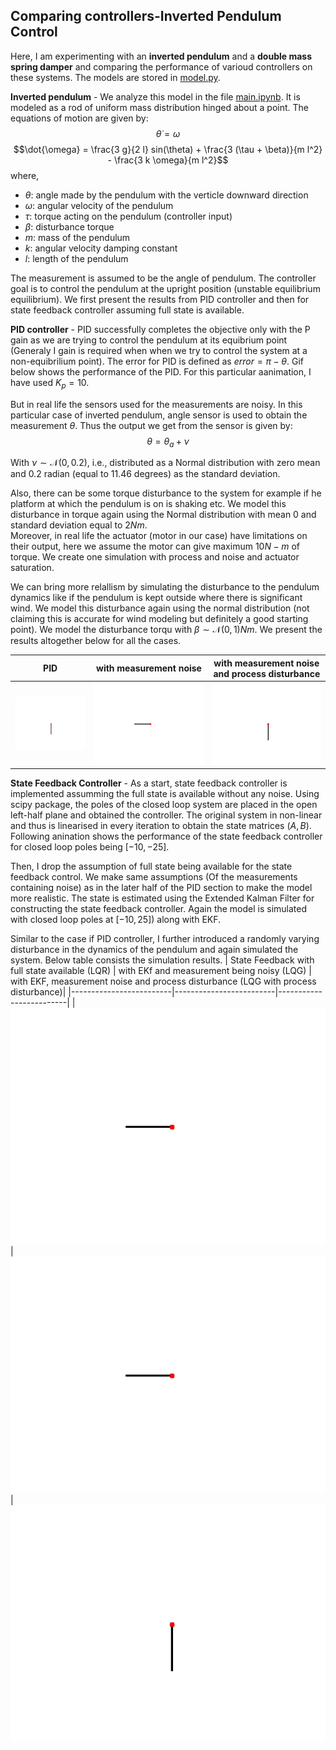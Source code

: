 ## Comparing controllers-Inverted Pendulum Control

Here, I am experimenting with an **inverted pendulum** and a **double mass spring damper** and comparing the performance of varioud controllers on these systems.
The models are stored in [model.py](https://github.com/KaranJagdale/controller_comparison/blob/master/scripts/model.py). 

**Inverted pendulum** - We analyze this model in the file [main.ipynb](https://github.com/KaranJagdale/controller_comparison/blob/master/scripts/main.ipynb). It is modeled as a rod of uniform mass distribution hinged about a point. The equations of motion are given by:
$$\dot{\theta} = \omega $$
$$\dot{\omega} = \frac{3 g}{2 l} sin(\theta) + \frac{3 (\tau + \beta)}{m l^2} - \frac{3 k \omega}{m l^2}$$
where,
* $\theta$: angle made by the pendulum with the verticle downward direction
* $\omega$: angular velocity of the pendulum
* $\tau$: torque acting on the pendulum (controller input)
* $\beta$: disturbance torque
* $m$: mass of the pendulum
* $k$: angular velocity damping constant
* $l$: length of the pendulum

The measurement is assumed to be the angle of pendulum. The controller goal is to control the pendulum at the upright position (unstable equilibrium equilibrium). We first present the results from PID controller and then for state feedback controller assuming full state is available.

**PID controller** - PID successfully completes the objective only with the P gain as we are trying to control the pendulum at its equibrium point (Generaly I gain is required when when we try to control the system at a non-equibrilium point). The error for PID is defined as $error = \pi - \theta$. Gif below shows the performance of the PID. For this particular aanimation, I have used $K_p = 10$.

But in real life the sensors used for the measurements are noisy. In this particular case of inverted pendulum, angle sensor is used to obtain the measurement $\theta$. Thus the output we get from the sensor is given by:
$$\theta = \theta_a + \nu$$

With $\nu \sim \mathcal{N}(0, 0.2)$, i.e., distributed as a Normal distribution with zero mean and 0.2 radian (equal to 11.46 degrees) as the standard deviation. 

Also, there can be some torque disturbance to the system for example if he platform at which the pendulum is on is shaking etc. We model this disturbance in torque again using the Normal distribution with mean 0 and standard deviation equal to $2 Nm$.  
Moreover, in real life the actuator (motor in our case) have limitations on their output, here we assume the motor can give maximum $10 N-m$ of torque.
We create one simulation with process and noise and actuator saturation.

We can bring more relallism by simulating the disturbance to the pendulum dynamics like if the pendulum is kept outside where there is significant wind. We model this disturbance again using the normal distribution (not claiming this is accurate for wind modeling but definitely a good starting point). We model the disturbance torqu with $\beta \sim \mathcal{N}(0, 1) Nm$. We present the results altogether below for all the cases.

| PID             |  with measurement noise | with measurement noise and process disturbance|
|-------------------------|-------------------------|-------------------------|
|![](https://github.com/KaranJagdale/controller_comparison/blob/master/result/Invpend_PID.gif) | ![](https://github.com/KaranJagdale/controller_comparison/blob/master/result/Invpend_PID_mes.gif) | ![](https://github.com/KaranJagdale/controller_comparison/blob/master/result/PID.gif)|

**State Feedback Controller** - As a start, state feedback controller is implemented assumming the full state is available without any noise. Using scipy package, the poles of the closed loop system are placed in the open left-half plane and obtained the controller. The original system in non-linear and thus is linearised in every iteration to obtain the state matrices $(A,B)$. Following anination shows the performance of the state feedback controller for closed loop poles being $[-10, -25]$. 

Then, I drop the assumption of full state being available for the state feedback control. We make same assumptions (Of the measurements containing noise) as in the later half of the PID section to make the model more realistic. The state is estimated using the Extended Kalman Filter for constructing the state feedback controller. Again the model is simulated with closed loop poles at $[-10, 25]$) along with EKF.

Similar to the case if PID controller, I further introduced a randomly varying disturbance in the dynamics of the pendulum and again simulated the system. Below table consists the simulation results.
| State Feedback with full state available (LQR)            |  with EKf and measurement being noisy (LQG) | with EKF, measurement noise and process disturbance (LQG with process disturbance)|
|-------------------------|-------------------------|-------------------------|
|![](https://github.com/KaranJagdale/controller_comparison/blob/master/result/Invpend_SF.gif) | ![](https://github.com/KaranJagdale/controller_comparison/blob/master/result/Invpend_SF_KF.gif) | ![](https://github.com/KaranJagdale/controller_comparison/blob/master/result/State_feedback_ekf.gif)




